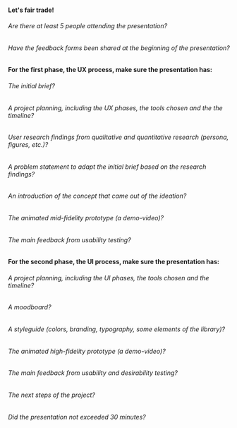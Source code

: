#### Let's fair trade!

###### Are there at least 5 people attending the presentation?

###### Have the feedback forms been shared at the beginning of the presentation?

#### For the first phase, the UX process, make sure the presentation has:

###### The initial brief?

###### A project planning, including the UX phases, the tools chosen and the the timeline?

###### User research findings from qualitative and quantitative research (persona, figures, etc.)?

###### A problem statement to adapt the initial brief based on the research findings?

###### An introduction of the concept that came out of the ideation?

###### The animated mid-fidelity prototype (a demo-video)?

###### The main feedback from usability testing?

#### For the second phase, the UI process, make sure the presentation has:

###### A project planning, including the UI phases, the tools chosen and the timeline?

###### A moodboard?

###### A styleguide (colors, branding, typography, some elements of the library)?

###### The animated high-fidelity prototype (a demo-video)?

###### The main feedback from usability and desirability testing?

###### The next steps of the project?

###### Did the presentation not exceeded 30 minutes?
